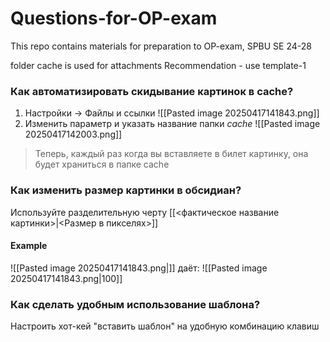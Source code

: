 # Questions-for-OP-exam
This repo contains materials for preparation to OP-exam, SPBU SE 24-28

folder cache is used for attachments
Recommendation - use template-1

### Как автоматизировать скидывание картинок в cache?
1. Настройки -> Файлы и ссылки
	![[Pasted image 20250417141843.png]]
2. Изменить параметр и указать название папки *cache*
	![[Pasted image 20250417142003.png]]

> Теперь, каждый раз когда вы вставляете в билет картинку, она будет храниться в папке cache

### Как изменить размер картинки в обсидиан?
Используйте разделительную черту \[\[<фактическое название картинки>|<Размер в пикселях>]]
#### Example
\!\[\[Pasted image 20250417141843.png|]] даёт:
	![[Pasted image 20250417141843.png|100]]

### Как сделать удобным использование шаблона?
Настроить хот-кей "вставить шаблон" на удобную комбинацию клавиш

